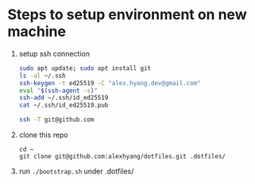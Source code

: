 # Steps to setup environment on new machine
1.  setup ssh connection
    ```sh
    sudo apt update; sudo apt install git
    ls -al ~/.ssh
    ssh-keygen -t ed25519 -C "alex.hyang.dev@gmail.com"
    eval "$(ssh-agent -s)"
    ssh-add ~/.ssh/id_ed25519
    cat ~/.ssh/id_ed25519.pub
    ```
    ```sh
    ssh -T git@github.com
    ```

1.  clone this repo
    ```
    cd ~
    git clone git@github.com:alexhyang/dotfiles.git .dotfiles/
    ```

1.  run `./bootstrap.sh` under .dotfiles/


